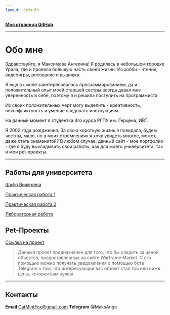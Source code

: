 ```yaml
---
layout: default
---
```


**[Моя страница GitHub](https://github.com/MintAnge)**.

* * *

# Обо мне

Здравствуйте, я Максимова Ангелина! 
Я родилась в небольшом городке Урала, где и провела большую часть своей жизни. Из хобби - чтение, видеоигры, рисование и вышивка.

Я еще в школе заинтересовалась программированием, да и положительный опыт моей старшей сестры всегда давал мне уверенность в себе, поэтому я и решила поступить на программиста.

Из своих положительных черт могу выделить - креативность, неконфликтность и умение следовать инструкциям. 

На данный момент я студентка 4го курса РГПУ им. Герцена, ИВТ.

Я 2002 года рожджения. За свою короткую жизнь я повидала, будем честны, мало, но в моих стремлениях я хочу увидеть многое, может, даже стать знаменитой?
В любом случае, данный сайт - мое портфолио - где я буду выкладывать свои работы, как для моего университета, так и мои pet-проекты.

* * *

## Работы для университета

[Шифр Вижерена](https://github.com/MintAnge/-------)

[Практическая работа 1](https://github.com/MintAnge/-1-)
 
[Практическая работа 2](https://github.com/MintAnge/Practice-2)

[Лабораторная работа](https://github.com/MintAnge/Web_lab_String)



## Pet-Проекты

[Ссылка на проект](https://github.com/MintAnge/warframe-market-helper) 
>
> Данный проект предназначен для того, что бы следить за ценой объектов, предоставленных на сайте Warframe Market.
> С его помощью можно получать уведомления с помощью бота Telegram о том, что интересующий вас объект стал той или ниже цены, которая вам нужна.
>

* * *

## Контакты

**Email** CatMintFox@gmail.com
**Telegram** @MaksAnge
